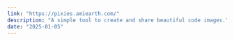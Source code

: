 ```yaml
---
link: "https://pixies.amiearth.com/"
description: "A simple tool to create and share beautiful code images."
date: "2025-01-05"
---
```

